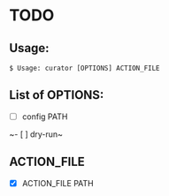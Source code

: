 # TODO

## Usage: 

    $ Usage: curator [OPTIONS] ACTION_FILE

## List of OPTIONS:

- [ ] config PATH

~- [ ] dry-run~

## ACTION_FILE
- [x] ACTION_FILE PATH

